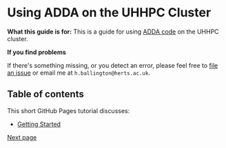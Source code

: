 # Using ADDA on the UHHPC Cluster

**What this guide is for:** This is a guide for using [ADDA code](https://github.com/adda-team/adda) on the UHHPC cluster.

**If you find problems**

If there's something missing, or you detect an error, please feel free to [file an issue](https://github.com/hballington12/hballington12.github.io/issues)
or email me at `h.ballington@herts.ac.uk`.

## Table of contents

This short GitHub Pages tutorial discusses:

* [Getting Started](#adda)

[Next page](adda.md)
